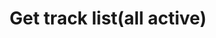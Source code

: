 ---
title: Get track list(all active)
position_number: 16
type: get
description: /future/trade/v1/entrust/track-list
parameters:
    - 
        name: page
        type: integer
        mandatory: false
        default: 1
        description: page
        ranges:
    -
        name: size
        type: integer
        mandatory: false
        default: 10
        description: Quantity of a single page
        ranges:
    -
        name: endTime
        type: integer
        mandatory: false
        default: N/A
        description:
        ranges:
    -
        name: startTime
        type: integer
        mandatory: false
        default: N/A
        description: start time
        ranges:
    - 
        name: symbol
        type: string
        mandatory: false
        default: N/A
        description: symbol
        ranges:
left_code_blocks:
    -
        code_block: "public void getTrackDetail() {\r\n\tString text = HttpUtil.get(URL + \"/data/api/future/trade/v1/entrust/track-list\");\r\n\tSystem.out.println(text);\r\n}"
        title: Java
        language: java
right_code_blocks:
    - code_block: |-
        {
          "error": {
            "code": "",
            "msg": ""
          },
          "msgInfo": "",
          "result": {
            items:[
              "activationPrice": 0,      //Activation price
              "avgPrice": 0,             //Average price
              "callback": "",            //Callback range configuration 1:PROPORTION 2:FIXED
              "callbackVal": 0,          //Callback value
              "configActivation": false, //Whether to configure activation price
              "createdTime": 0,          //Creat time
              "currentPrice": 0,         //Real-time price, compared with the activation price and order price, to determine the direction of the activation price
              "desc": "",                //Describe
              "executedQty": 0,          //Actual transaction quantity
              "orderSide": "",           //Order side
              "ordinary": true,          //
              "origQty": 0,              //Quantity (Cont)
              "positionSide": "",        //Position side
              "price": 0,                //Order price
              "state": "",               //Order state: NOT_ACTIVATION:inactivated;NOT_TRIGGERED:not triggered;TRIGGERING:triggering;TRIGGERED:triggered;USER_REVOCATION:user revocation;PLATFORM_REVOCATION:platform rejects;EXPIRED:expired;DELEGATION_FAILED:delegation failed
              "stopPrice": 0,            //Trigger price
              "symbol": "",              //Symbol
              "trackId": 0,              //Track id
              "triggerPriceType": "",    //Trigger price type
              "updatedTime": 0           //Update time
            ],
            page: 1,                     //Page
            ps: 10,                      //Page size
            total: 20                    //Total
          },
          "returnCode": 0
        }
      title: Response
      language: json
---